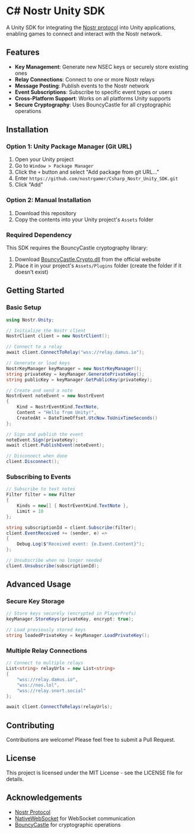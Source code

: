 # C# Nostr Unity SDK

A Unity SDK for integrating the [Nostr protocol](https://github.com/nostr-protocol/nips) into Unity applications, enabling games to connect and interact with the Nostr network.

## Features

- **Key Management**: Generate new NSEC keys or securely store existing ones
- **Relay Connections**: Connect to one or more Nostr relays
- **Message Posting**: Publish events to the Nostr network
- **Event Subscriptions**: Subscribe to specific event types or users
- **Cross-Platform Support**: Works on all platforms Unity supports
- **Secure Cryptography**: Uses BouncyCastle for all cryptographic operations

## Installation

### Option 1: Unity Package Manager (Git URL)

1. Open your Unity project
2. Go to `Window > Package Manager`
3. Click the `+` button and select "Add package from git URL..."
4. Enter `https://github.com/nostrgamer/Csharp_Nostr_Unity_SDK.git`
5. Click "Add"

### Option 2: Manual Installation

1. Download this repository
2. Copy the contents into your Unity project's `Assets` folder

### Required Dependency

This SDK requires the BouncyCastle cryptography library:

1. Download [BouncyCastle.Crypto.dll](https://www.bouncycastle.org/csharp/) from the official website
2. Place it in your project's `Assets/Plugins` folder (create the folder if it doesn't exist)

## Getting Started

### Basic Setup

```csharp
using Nostr.Unity;

// Initialize the Nostr client
NostrClient client = new NostrClient();

// Connect to a relay
await client.ConnectToRelay("wss://relay.damus.io");

// Generate or load keys
NostrKeyManager keyManager = new NostrKeyManager();
string privateKey = keyManager.GeneratePrivateKey();
string publicKey = keyManager.GetPublicKey(privateKey);

// Create and send a note
NostrEvent noteEvent = new NostrEvent
{
    Kind = NostrEventKind.TextNote,
    Content = "Hello from Unity!",
    CreatedAt = DateTimeOffset.UtcNow.ToUnixTimeSeconds()
};

// Sign and publish the event
noteEvent.Sign(privateKey);
await client.PublishEvent(noteEvent);

// Disconnect when done
client.Disconnect();
```

### Subscribing to Events

```csharp
// Subscribe to text notes
Filter filter = new Filter
{
    Kinds = new[] { NostrEventKind.TextNote },
    Limit = 10
};

string subscriptionId = client.Subscribe(filter);
client.EventReceived += (sender, e) =>
{
    Debug.Log($"Received event: {e.Event.Content}");
};

// Unsubscribe when no longer needed
client.Unsubscribe(subscriptionId);
```

## Advanced Usage

### Secure Key Storage

```csharp
// Store keys securely (encrypted in PlayerPrefs)
keyManager.StoreKeys(privateKey, encrypt: true);

// Load previously stored keys
string loadedPrivateKey = keyManager.LoadPrivateKey();
```

### Multiple Relay Connections

```csharp
// Connect to multiple relays
List<string> relayUrls = new List<string>
{
    "wss://relay.damus.io",
    "wss://nos.lol",
    "wss://relay.snort.social"
};

await client.ConnectToRelays(relayUrls);
```

## Contributing

Contributions are welcome! Please feel free to submit a Pull Request.

## License

This project is licensed under the MIT License - see the LICENSE file for details.

## Acknowledgements

- [Nostr Protocol](https://github.com/nostr-protocol/nips)
- [NativeWebSocket](https://github.com/endel/NativeWebSocket) for WebSocket communication
- [BouncyCastle](https://www.bouncycastle.org/) for cryptographic operations 